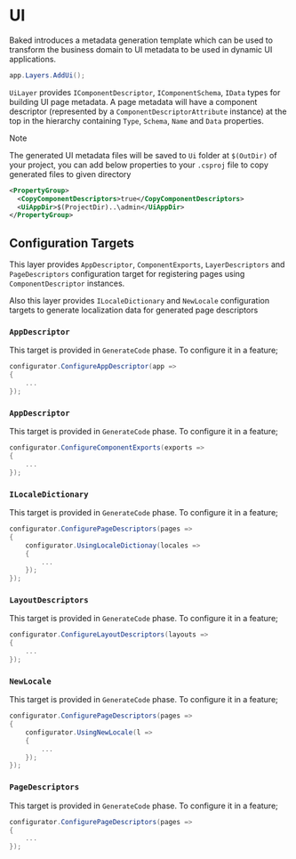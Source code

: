 # UI

Baked introduces a metadata generation template which can be used to transform
the business domain to UI metadata to be used in dynamic UI applications.

```csharp
app.Layers.AddUi();
```

`UiLayer` provides `IComponentDescriptor`, `IComponentSchema`, `IData` types for
building UI page metadata. A page metadata will have a component descriptor
(represented by a `ComponentDescriptorAttribute` instance) at the top in the
hierarchy containing `Type`, `Schema`, `Name` and `Data` properties.

> [!NOTE]
>
> The generated UI metadata files will be saved to `Ui` folder at `$(OutDir)` of
> your project, you can add below properties to your `.csproj` file to copy
> generated files to given directory
>
>```xml
> <PropertyGroup>
>   <CopyComponentDescriptors>true</CopyComponentDescriptors>
>   <UiAppDir>$(ProjectDir)..\admin</UiAppDir>
> </PropertyGroup>
>```

## Configuration Targets

This layer provides `AppDescriptor`, `ComponentExports`, `LayerDescriptors` 
and `PageDescriptors` configuration target for registering pages using 
`ComponentDescriptor` instances. 

Also this layer provides `ILocaleDictionary` and `NewLocale` configuration
targets to generate localization data for generated page descriptors

### `AppDescriptor`

This target is provided in `GenerateCode` phase. To configure it in a feature;

```csharp
configurator.ConfigureAppDescriptor(app =>
{
    ...
});
```

### `AppDescriptor`

This target is provided in `GenerateCode` phase. To configure it in a feature;

```csharp
configurator.ConfigureComponentExports(exports =>
{
    ...
});
```

### `ILocaleDictionary`

This target is provided in `GenerateCode` phase. To configure it in a feature;

```csharp
configurator.ConfigurePageDescriptors(pages =>
{
    configurator.UsingLocaleDictionay(locales =>
    {
        ...
    });
});
```

### `LayoutDescriptors`

This target is provided in `GenerateCode` phase. To configure it in a feature;

```csharp
configurator.ConfigureLayoutDescriptors(layouts =>
{
    ...
});
```

### `NewLocale`

This target is provided in `GenerateCode` phase. To configure it in a feature;

```csharp
configurator.ConfigurePageDescriptors(pages =>
{
    configurator.UsingNewLocale(l =>
    {
        ...
    });
});
```

### `PageDescriptors`

This target is provided in `GenerateCode` phase. To configure it in a feature;

```csharp
configurator.ConfigurePageDescriptors(pages =>
{
    ...
});
```
